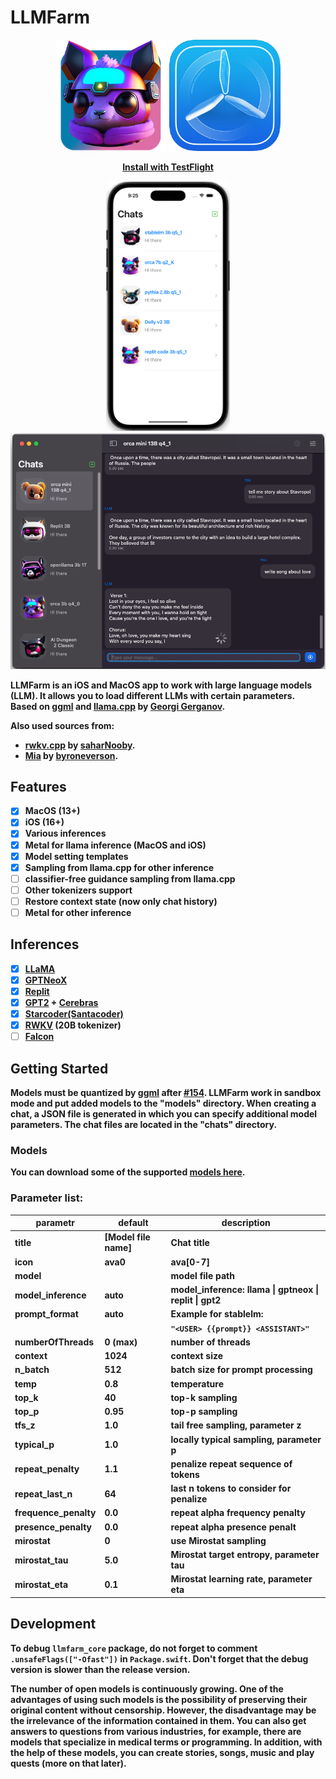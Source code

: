 # LLMFarm

<p align="center">
  <img width="178px" alt="Icon" src="dist/LLMFarm0.1.2_256.png">
  <a href="https://testflight.apple.com/join/6SpPLIVM"><img width="178px" alt="Icon" src="dist/testflight.png"></a>
</p>

<p align="center">
<a href="https://testflight.apple.com/join/6SpPLIVM"><strong>Install with TestFlight<strong></a>
</p>


<p align="center">
  <img alt="Icon" height="400px"  src="dist/screen1.png">
  <img alt="Icon" width="535px"  src="dist/screen2.png">
</p>

LLMFarm is an iOS and MacOS app to work with large language models (LLM). It allows you to load different LLMs with certain parameters.<br>
Based on [ggml](https://github.com/ggerganov/ggml) and [llama.cpp](https://github.com/ggerganov/llama.cpp) by [Georgi Gerganov](https://github.com/ggerganov).

Also used sources from:
* [rwkv.cpp](https://github.com/saharNooby/rwkv.cpp) by [saharNooby](https://github.com/saharNooby).
* [Mia](https://github.com/byroneverson/Mia) by [byroneverson](https://github.com/byroneverson).

## Features

- [x] MacOS (13+)
- [x] iOS (16+)
- [x] Various inferences
- [x] Metal for llama inference (MacOS and iOS)
- [x] Model setting templates
- [x] Sampling from llama.cpp for other inference
- [ ] classifier-free guidance sampling from llama.cpp 
- [ ] Other tokenizers support
- [ ] Restore context state (now only chat history) 
- [ ] Metal for other inference

## Inferences

- [x] [LLaMA](https://arxiv.org/abs/2302.13971)
- [x] [GPTNeoX](https://huggingface.co/docs/transformers/model_doc/gpt_neox)
- [x] [Replit](https://huggingface.co/replit/replit-code-v1-3b)
- [x] [GPT2](https://huggingface.co/docs/transformers/model_doc/gpt2) + [Cerebras](https://arxiv.org/abs/2304.03208)
- [x] [Starcoder(Santacoder)](https://huggingface.co/bigcode/santacoder)
- [x] [RWKV](https://huggingface.co/docs/transformers/model_doc/rwkv) (20B tokenizer)
- [ ] [Falcon](https://github.com/cmp-nct/ggllm.cpp)

## Getting Started

Models must be quantized by [ggml](https://github.com/ggerganov/ggml) after [#154](https://github.com/ggerganov/ggml/pull/154).
LLMFarm work in sandbox mode and put added models to the "models" directory. 
When creating a chat, a JSON file is generated in which you can specify additional model parameters. The chat files are located in the "chats" directory.

### Models
You can download some of the supported [models here](/models.md).

### Parameter list:

| parametr          | default           | description                                         |
|-------------------|-------------------|-----------------------------------------------------|
| title             | [Model file name] | Chat title                                          |
| icon              | ava0              | ava[0-7]                                            |
| model             |                   | model file path                                     |
| model_inference   | auto              | model_inference: llama \| gptneox \| replit \| gpt2 |
| prompt_format     | auto              | Example for stablelm:                               |
|                   |                   | `"<USER> {{prompt}} <ASSISTANT>"`                   |
| numberOfThreads   | 0 (max)           | number of threads                                   |
| context           | 1024              | context size                                        |
| n_batch           | 512               | batch size for prompt processing                    |
| temp              | 0.8               | temperature                                         |
| top_k             | 40                | top-k sampling                                      |
| top_p             | 0.95              | top-p sampling                                      |
| tfs_z             | 1.0               | tail free sampling, parameter z                     |
| typical_p         | 1.0               | locally typical sampling, parameter p               |
| repeat_penalty    | 1.1               | penalize repeat sequence of tokens                  |
| repeat_last_n     | 64                | last n tokens to consider for penalize              |
| frequence_penalty | 0.0               | repeat alpha frequency penalty                      |
| presence_penalty  | 0.0               | repeat alpha presence penalt                        |
| mirostat          | 0                 | use Mirostat sampling                               |
| mirostat_tau      | 5.0               | Mirostat target entropy, parameter tau              |
| mirostat_eta      | 0.1               | Mirostat learning rate, parameter eta               |


## Development
To debug `llmfarm_core` package, do not forget to comment `.unsafeFlags(["-Ofast"])` in `Package.swift`.
Don't forget that the debug version is slower than the release version.

The number of open models is continuously growing. One of the advantages of using such models is the possibility of preserving their original content without censorship. However, the disadvantage may be the irrelevance of the information contained in them. You can also get answers to questions from various industries, for example, there are models that specialize in medical terms or programming.
In addition, with the help of these models, you can create stories, songs, music and play quests (more on that later).


